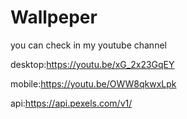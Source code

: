 # Wallpeper




you can check in my youtube channel




desktop:https://youtu.be/xG_2x23GqEY





mobile:https://youtu.be/OWW8qkwxLpk




api:https://api.pexels.com/v1/
